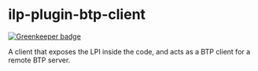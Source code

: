 # ilp-plugin-btp-client

[![Greenkeeper badge](https://badges.greenkeeper.io/michielbdejong/ilp-plugin-btp-client.svg)](https://greenkeeper.io/)

A client that exposes the LPI inside the code, and acts as a BTP client for a remote BTP server.
